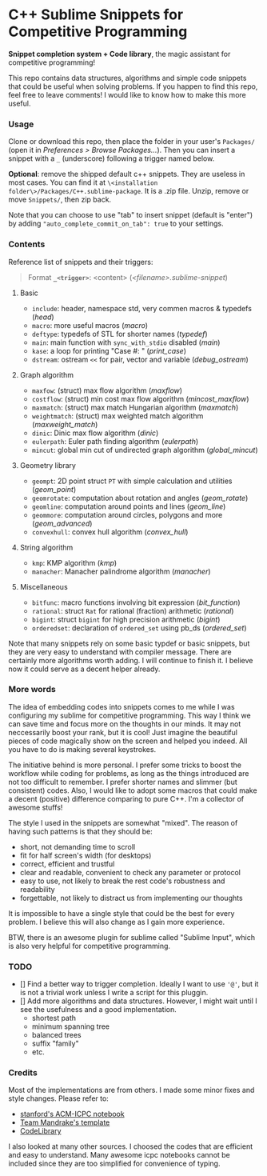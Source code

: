 # C++ Sublime Snippets for Competitive Programming

**Snippet completion system + Code library**, the magic assistant for competitive programming!

This repo contains data structures, algorithms and simple code snippets that could be useful when solving problems. If you happen to find this repo, feel free to leave comments! I would like to know how to make this more useful.

### Usage

Clone or download this repo, then place the folder in your user's `Packages/` (open it in *Preferences > Browse Packages...*). Then you can insert a snippet with a `_` (underscore) following a trigger named below.

**Optional**: remove the shipped default c++ snippets. They are useless in most cases. You can find it at `\<installation folder\>/Packages/C++.sublime-package`. It is a .zip file. Unzip, remove or move `Snippets/`, then zip back.

Note that you can choose to use "tab" to insert snippet (default is "enter") by adding `"auto_complete_commit_on_tab": true` to your settings.

### Contents

Reference list of snippets and their triggers:

> Format **`_<trigger>`**: \<content\> (*\<filename\>.sublime-snippet*)

1. Basic
	- `include`: header, namespace std, very commen macros & typedefs (*head*)
	- `macro`: more useful macros (*macro*)
	- `deftype`: typedefs of STL for shorter names (*typedef*)
	- `main`: main function with `sync_with_stdio` disabled (*main*)
	- `kase`: a loop for printing "Case #: " (*print_case*)
	- `dstream`: ostream `<<` for pair, vector and variable (*debug_ostream*)

2. Graph algorithm
	- `maxfow`: (struct) max flow algorithm (*maxflow*)
	- `costflow`: (struct) min cost max flow algorithm (*mincost_maxflow*)
	- `maxmatch`: (struct) max match Hungarian algorithm (*maxmatch*)
	- `weightmatch`: (struct) max weighted match algorithm (*maxweight_match*)
	- `dinic`: Dinic max flow algorithm (*dinic*)
	- `eulerpath`: Euler path finding algorithm (*eulerpath*)
	- `mincut`: global min cut of undirected graph algorithm (*global_mincut*)

3. Geometry library
	- `geompt`: 2D point struct `PT` with simple calculation and utilities (*geom_point*)
	- `geomrotate`: computation about rotation and angles (*geom_rotate*)
	- `geomline`: computation around points and lines (*geom_line*)
	- `geommore`: computation around circles, polygons and more (*geom_advanced*)
	- `convexhull`: convex hull algorithm (*convex_hull*)

4. String algorithm
	- `kmp`: KMP algorithm (*kmp*)
	- `manacher`: Manacher palindrome algorithm (*manacher*)

5. Miscellaneous
	- `bitfunc`: macro functions involving bit expression (*bit_function*)
	- `rational`: struct `Rat` for rational (fraction) arithmetic (*rational*)
	- `bigint`: struct `bigint` for high precision arithmetic (*bigint*)
	- `orderedset`: declaration of `ordered_set` using pb\_ds (*ordered_set*)

Note that many snippets rely on some basic typdef or basic snippets, but they are very easy to understand with compiler message. There are certainly more algorithms worth adding. I will continue to finish it. I believe now it could serve as a decent helper already.

### More words

The idea of embedding codes into snippets comes to me while I was configuring my sublime for competitive programming. This way I think we can save time and focus more on the thoughts in our minds. It may not neccessarily boost your rank, but it is cool! Just imagine the beautiful pieces of code magically show on the screen and helped you indeed. All you have to do is making several keystrokes.

The initiative behind is more personal. I prefer some tricks to boost the workflow while coding for problems, as long as the things introduced are not too difficult to remember. I prefer shorter names and slimmer (but consistent) codes. Also, I would like to adopt some macros that could make a decent (positive) difference comparing to pure C++. I'm a collector of awesome stuffs!

The style I used in the snippets are somewhat "mixed". The reason of having such patterns is that they should be:

- short, not demanding time to scroll
- fit for half screen's width (for desktops)
- correct, efficient and trustful
- clear and readable, convenient to check any parameter or protocol
- easy to use, not likely to break the rest code's robustness and readability
- forgettable, not likely to distract us from implementing our thoughts

It is impossible to have a single style that could be the best for every problem. I believe this will also change as I gain more experience.

BTW, there is an awesome plugin for sublime called "Sublime Input", which is also very helpful for competitive programming.

### TODO

- [] Find a better way to trigger completion. Ideally I want to use `'@'`, but it is not a trivial work unless I write a script for this pluggin.
- [] Add more algorithms and data structures. However, I might wait until I see the usefulness and a good implementation.
	- shortest path
	- minimum spanning tree
	- balanced trees
	- suffix "family"
	- etc.

### Credits

Most of the implementations are from others. I made some minor fixes and style changes. Please refer to:

- [stanford's ACM-ICPC notebook](https://github.com/jaehyunp/stanfordacm)
- [Team Mandrake's template](https://github.com/zhijian-liu/acm-icpc-mandrake)
- [CodeLibrary](http://code-library.herokuapp.com/)

I also looked at many other sources. I choosed the codes that are efficient and easy to understand. Many awesome icpc notebooks cannot be included since they are too simplified for convenience of typing.

